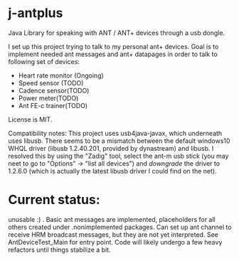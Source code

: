 # j-antplus
Java Library for speaking with ANT / ANT+ devices through a usb dongle.

I set up this project trying to talk to my personal ant+ devices.
Goal is to implement needed ant messages and ant+ datapages in order to talk to following set of devices:
* Heart rate monitor (Ongoing)
* Speed sensor (TODO)
* Cadence sensor(TODO)
* Power meter(TODO)
* Ant FE-c trainer(TODO)

License is MIT.

Compatibility notes:
This project uses usb4java-javax, which underneath uses libusb. 
There seems to be a mismatch between the default windows10 WHQL driver (libusb 1.2.40.201, provided by dynastream) and libusb. I resolved this by using the "Zadig" tool, select the ant-m usb stick (you may neet to go to "Options" -> "list all devices") and *downgrade* the driver to 1.2.6.0 (which is actually the latest libusb driver I could find on the net).

# Current status: 
unusable :) . 
Basic ant messages are implemented, placeholders for all others created under .nonimplemented packages.
Can set up ant channel to receive HRM broadcast messages, but they are not yet interpreted. See AntDeviceTest_Main for entry point.
Code will likely undergo a few heavy refactors until things stabilize a bit.
